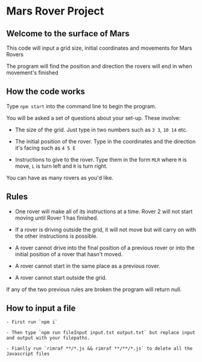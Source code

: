 # Mars Rover Project

## Welcome to the surface of Mars

This code will input a grid size, initial coordinates and movements for Mars Rovers

The program will find the position and direction the rovers will end in when movement's finished

## How the code works

Type `npm start` into the command line to begin the program.

You will be asked a set of questions about your set-up. These involve:

  - The size of the grid. Just type in two numbers such as `3 3`, `10 14` etc.

  - The initial position of the rover. Type in the coordinates and the direction it's facing such as `4 5 E`

  - Instructions to give to the rover. Type them in the form `MLR` where `M` is move, `L` is turn left and `R` is turn right.

You can have as many rovers as you'd like.

## Rules

  - One rover will make all of its instructions at a time. Rover 2 will not start moving until Rover 1 has finished.

  - If a rover is driving outside the grid, it will not move but will carry on with the other instructions is possible.

  - A rover cannot drive into the final position of a previous rover or into the initial position of a rover that hasn't moved.

  - A rover cannot start in the same place as a previous rover.

  - A rover cannot start outside the grid.

If any of the two previous rules are broken the program will return null.

## How to input a file

    - First run `npm i`

    - Then type `npm run fileInput input.txt output.txt` but replace input and output with your filepaths.

    - Fianlly run `rimraf **/*.js && rimraf **/**/*.js` to delete all the Javascript files